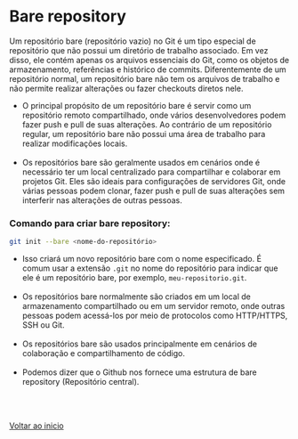 # Bare repository

Um repositório bare (repositório vazio) no Git é um tipo especial de repositório que não possui um diretório de trabalho associado. Em vez disso, ele contém apenas os arquivos essenciais do Git, como os objetos de armazenamento, referências e histórico de commits. Diferentemente de um repositório normal, um repositório bare não tem os arquivos de trabalho e não permite realizar alterações ou fazer checkouts diretos nele.

- O principal propósito de um repositório bare é servir como um repositório remoto compartilhado, onde vários desenvolvedores podem fazer push e pull de suas alterações. Ao contrário de um repositório regular, um repositório bare não possui uma área de trabalho para realizar modificações locais.<br><br>
- Os repositórios bare são geralmente usados em cenários onde é necessário ter um local centralizado para compartilhar e colaborar em projetos Git. Eles são ideais para configurações de servidores Git, onde várias pessoas podem clonar, fazer push e pull de suas alterações sem interferir nas alterações de outras pessoas.

### Comando para criar bare repository:
```bash
git init --bare <nome-do-repositório>
```

- Isso criará um novo repositório bare com o nome especificado. É comum usar a extensão `.git` no nome do repositório para indicar que ele é um repositório bare, por exemplo, `meu-repositorio.git`.<br><br>
- Os repositórios bare normalmente são criados em um local de armazenamento compartilhado ou em um servidor remoto, onde outras pessoas podem acessá-los por meio de protocolos como HTTP/HTTPS, SSH ou Git.<br><br>
- Os repositórios bare são usados principalmente em cenários de colaboração e compartilhamento de código.<br><br>
- Podemos dizer que o Github nos fornece uma estrutura de bare repository (Repositório central).

<br>

<br>

[Voltar ao inicio](/README.md)